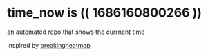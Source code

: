 # time_now is (( 1686160800266 ))

an automated repo that shows the currnent time

inspired by [breakingheatmap](https://github.com/breakingheatmap/breakingheatmap)